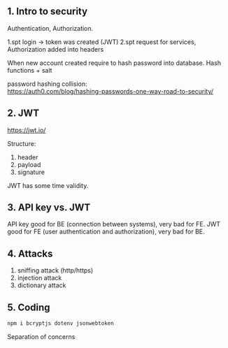 ## 1. Intro to security

 Authentication, Authorization.

1.spt login -> token was created (JWT)
2.spt request for services, Authorization added into headers


When new account created require to hash password into database.
Hash functions + salt

password hashing collision:  
https://auth0.com/blog/hashing-passwords-one-way-road-to-security/  


## 2. JWT

https://jwt.io/

Structure:
1. header
2. payload
3. signature

JWT has some time validity.

## 3. API key vs. JWT
API key good for BE (connection between systems), very bad for FE.
JWT good for FE (user authentication and authorization), very bad for BE.


## 4. Attacks
1. sniffing attack (http/https)
2. injection attack
3. dictionary attack

## 5. Coding

```bash
npm i bcryptjs dotenv jsonwebtoken
```

Separation of concerns



